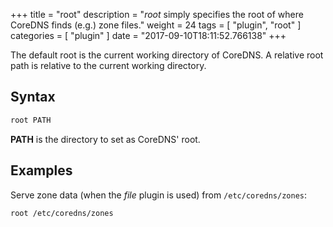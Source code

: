 +++
title = "root"
description = "*root* simply specifies the root of where CoreDNS finds (e.g.) zone files."
weight = 24
tags = [ "plugin", "root" ]
categories = [ "plugin" ]
date = "2017-09-10T18:11:52.766138"
+++

The default root is the current working directory of CoreDNS. A relative root path is relative to
the current working directory.

## Syntax

~~~ txt
root PATH
~~~

**PATH** is the directory to set as CoreDNS' root.

## Examples

Serve zone data (when the *file* plugin is used) from `/etc/coredns/zones`:

~~~ txt
root /etc/coredns/zones
~~~

